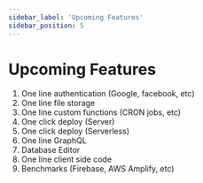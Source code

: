 ```yaml
---
sidebar_label: 'Upcoming Features'
sidebar_position: 5
---
```


# Upcoming Features

1. One line authentication (Google, facebook, etc)
1. One line file storage
1. One line custom functions (CRON jobs, etc)
1. One click deploy (Server)
1. One click deploy (Serverless)
1. One line GraphQL
1. Database Editor
1. One line client side code
1. Benchmarks (Firebase, AWS Amplify, etc)


